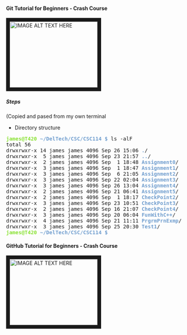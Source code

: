 #### Git Tutorial for Beginners - Crash Course 
<a href="https://www.youtube.com/watch?v=_OZVJpLHUaI
" target="_blank"><img src="http://img.youtube.com/vi/_OZVJpLHUaI/0.jpg" 
alt="IMAGE ALT TEXT HERE" width="240" height="180" border="10" /></a>  

##### Steps  
(Copied and pased from my own terminal
* Directory structure  
<pre><font color="#8AE234"><b>james@T420</b></font> <font color="#729FCF"><b>~/DelTech/CSC/CSC114 $</b></font> ls -alF
total 56
drwxrwxr-x 14 james james 4096 Sep 26 15:06 <font color="#729FCF"><b>.</b></font>/
drwxrwxr-x  5 james james 4096 Sep 23 21:57 <font color="#729FCF"><b>..</b></font>/
drwxrwxr-x  2 james james 4096 Sep  1 18:48 <font color="#729FCF"><b>Assignment0</b></font>/
drwxrwxr-x  3 james james 4096 Sep  1 18:47 <font color="#729FCF"><b>Assignment1</b></font>/
drwxrwxr-x  3 james james 4096 Sep  6 21:05 <font color="#729FCF"><b>Assignment2</b></font>/
drwxrwxr-x  3 james james 4096 Sep 22 02:04 <font color="#729FCF"><b>Assignment3</b></font>/
drwxrwxr-x  3 james james 4096 Sep 26 13:04 <font color="#729FCF"><b>Assignment4</b></font>/
drwxrwxr-x  2 james james 4096 Sep 21 06:41 <font color="#729FCF"><b>Assignment5</b></font>/
drwxrwxr-x  2 james james 4096 Sep  1 18:17 <font color="#729FCF"><b>CheckPoint2</b></font>/
drwxrwxr-x  3 james james 4096 Sep 23 10:51 <font color="#729FCF"><b>CheckPoint3</b></font>/
drwxrwxr-x  2 james james 4096 Sep 16 21:07 <font color="#729FCF"><b>CheckPoint4</b></font>/
drwxrwxr-x  3 james james 4096 Sep 20 06:04 <font color="#729FCF"><b>FunWithC++</b></font>/
drwxrwxr-x  4 james james 4096 Sep 21 11:11 <font color="#729FCF"><b>PrgrmPrnExmp</b></font>/
drwxrwxr-x  3 james james 4096 Sep 25 20:30 <font color="#729FCF"><b>Test1</b></font>/
<font color="#8AE234"><b>james@T420</b></font> <font color="#729FCF"><b>~/DelTech/CSC/CSC114 $</b></font> 
</pre>

#### GitHub Tutorial for Beginners - Crash Course  
<a href="https://www.youtube.com/watch?v=mVnZVw4KJnc
" target="_blank"><img src="http://img.youtube.com/vi/mVnZVw4KJnc/0.jpg" 
alt="IMAGE ALT TEXT HERE" width="240" height="180" border="10" /></a>  
